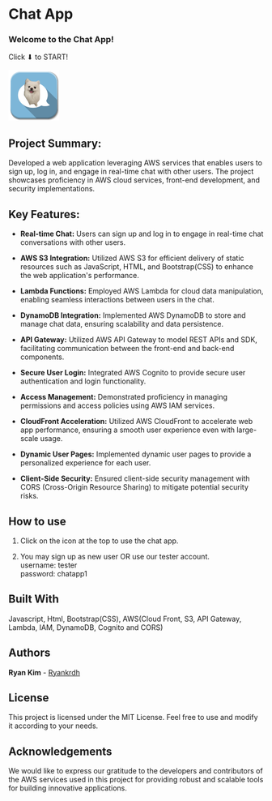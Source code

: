 # Chat App

### Welcome to the Chat App! 

Click ⬇ to START!<br><br>
<a href="https://dk9docly2kxyz.cloudfront.net/"><img src="img/chat-icon.png" width="100" height="100"></a>

## Project Summary:
Developed a web application leveraging AWS services that enables users to sign up, log in, and engage in real-time chat with other users. The project showcases proficiency in AWS cloud services, front-end development, and security implementations.

## Key Features:
* **Real-time Chat:** Users can sign up and log in to engage in real-time chat conversations with other users.

* **AWS S3 Integration:** Utilized AWS S3 for efficient delivery of static resources such as JavaScript, HTML, and Bootstrap(CSS) to enhance the web application's performance.
  
* **Lambda Functions:** Employed AWS Lambda for cloud data manipulation, enabling seamless interactions between users in the chat.
  
* **DynamoDB Integration:** Implemented AWS DynamoDB to store and manage chat data, ensuring scalability and data persistence.
  
* **API Gateway:** Utilized AWS API Gateway to model REST APIs and SDK, facilitating communication between the front-end and back-end components.
  
* **Secure User Login:** Integrated AWS Cognito to provide secure user authentication and login functionality.
  
* **Access Management:** Demonstrated proficiency in managing permissions and access policies using AWS IAM services.
  
* **CloudFront Acceleration:** Utilized AWS CloudFront to accelerate web app performance, ensuring a smooth user experience even with large-scale usage.
  
* **Dynamic User Pages:** Implemented dynamic user pages to provide a personalized experience for each user.
  
* **Client-Side Security:** Ensured client-side security management with CORS (Cross-Origin Resource Sharing) to mitigate potential security risks.

  



## How to use

1. Click on the icon at the top to use the chat app.

2. You may sign up as new user OR use our tester account. <br>
   username: tester <br>
   password: chatapp1

## Built With

Javascript, Html, Bootstrap(CSS), AWS(Cloud Front, S3, API Gateway, Lambda, IAM, DynamoDB, Cognito and CORS)

## Authors

**Ryan Kim** - [Ryankrdh](https://github.com/ryankrdh)

## License

This project is licensed under the MIT License. Feel free to use and modify it according to your needs.

## Acknowledgements

We would like to express our gratitude to the developers and contributors of the AWS services used in this project for providing robust and scalable tools for building innovative applications.
